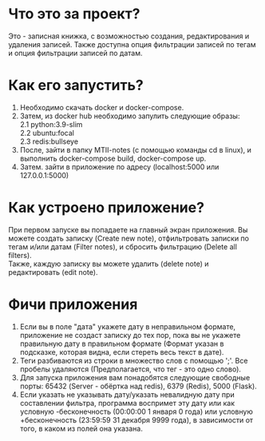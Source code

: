 # Что это за проект?  
Это - записная книжка, с возможностью создания, редактирования и удаления записей. Также доступна опция фильтрации записей по тегам и опция фильтрации записей по датам.  
# Как его запустить?  
1. Необходимо скачать docker и docker-compose.  
2. Затем, из docker hub необходимо запулить следующие образы:  
  2.1 python:3.9-slim  
  2.2 ubuntu:focal  
  2.3 redis:bullseye  
3. После, зайти в папку MTII-notes (с помощью команды cd в linux), и выполнить docker-compose build, docker-compose up.
4. Затем. зайти в приложение по адресу (localhost:5000 или 127.0.0.1:5000)
# Как устроено приложение?  
При первом запуске вы попадаете на главный экран приложения. Вы можете создать записку (Create new note), отфильтровать записки по тегам и/или датам (Filter notes), и сбросить фильтрацию (Delete all filters).  
Также, каждую записку вы можете удалить (delete note) и редактировать (edit note).  
# Фичи приложения  
1. Если вы в поле "дата" укажете дату в неправильном формате, приложение не создаст записку до тех пор, пока вы не укажете правильную дату в правильном формате (Формат указан в подсказке, которая видна, если стереть весь текст в дате).
2. Теги разбиваются из строки в множество слов с помощью ';'. Все пробелы удаляются (Предполагается, что тег - это одно слово).
3. Для запуска приложения вам понадобятся следующие свободные порты: 65432 (Server - обёртка над redis), 6379 (Redis), 5000 (Flask).
4. Если указать не указывать дату/указать невалидную дату при составлении фильтра, программа воспримет эту дату или как условную -бесконечность (00:00:00 1 января 0 года) или условную +бесконечность (23:59:59 31 декабря 9999 года), в зависимости от того, в каком из полей она указана.
